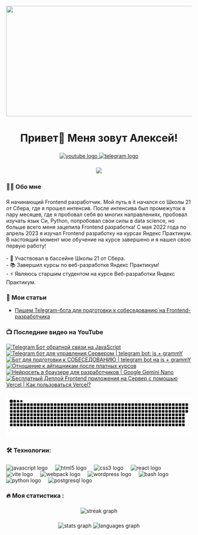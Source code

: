 <br clear="both">

<div align="center">
  <img height="300" width="600" src="https://user-images.githubusercontent.com/74038190/225813708-98b745f2-7d22-48cf-9150-083f1b00d6c9.gif"  />
</div>

###

<h1 align="center">Привет👋 Меня зовут Алексей!</h1>

###

<div align="center">
  <a href="https://www.youtube.com/@tehno.maniak" target="_blank">
    <img src="https://img.shields.io/static/v1?message=Youtube&logo=youtube&label=&color=FF0000&logoColor=white&labelColor=&style=for-the-badge" height="25" alt="youtube logo"  />
  </a>
  <a href="https://t.me/tehnomaniak07" target="_blank">
    <img src="https://img.shields.io/static/v1?message=Telegram&logo=telegram&label=&color=2CA5E0&logoColor=white&labelColor=&style=for-the-badge" height="25" alt="telegram logo"  />
  </a>
</div>

###

<div align="center">
  <img src="https://visitor-badge.laobi.icu/badge?page_id=filimonovalexey.filimonovalexey&"  />
</div>

###

<h3 align="left">👩‍💻  Обо мне</h3>

###

<p align="left">Я начинающий Frontend разработчик. Мой путь в it начался со Школы 21 от Сбера, где я прошел интенсив. После интенсива был промежуток в пару месяцев, где я пробовал себя во многих направлениях, пробовал изучать язык Си, Python, попробовал свои силы в data science, но больше всего меня зацепила Frontend разработка! С мая 2022 года по апрель 2023 я изучал Frontend разработку на курсах Яндекс Практикум. В настоящий момент мое обучение на курсе завершено и я нашел свою первую работу!<br><br>- 🔭 Участвовал в бассейне Школы 21 от Сбера.<br>- 📚 Завершил курсы по веб-разработке Яндекс Практикум!<br>- ⚡ Являюсь старшим студентом на курсе Веб-разработки Яндекс Практикум.</p>

###
<h3 align="left">📕 Мои статьи</h3>

- [Пишем Telegram-бота для подготовки к собеседованию на Frontend-разработчика](https://proglib.io/p/pishem-telegram-bota-dlya-podgotovki-k-sobesedovaniyu-na-frontend-razrabotchika-2024-05-29)

###

<h3 align="left">📺 Последние видео на YouTube</h3>

<!-- BEGIN YOUTUBE-CARDS -->
[![Telegram Бот обратной связи на JavaScript](https://ytcards.demolab.com/?id=tn9S_xwUD_o&title=Telegram+%D0%91%D0%BE%D1%82+%D0%BE%D0%B1%D1%80%D0%B0%D1%82%D0%BD%D0%BE%D0%B9+%D1%81%D0%B2%D1%8F%D0%B7%D0%B8+%D0%BD%D0%B0+JavaScript&lang=en&timestamp=1720249235&background_color=%230d1117&title_color=%23ffffff&stats_color=%23dedede&max_title_lines=1&width=250&border_radius=5 "Telegram Бот обратной связи на JavaScript")](https://www.youtube.com/watch?v=tn9S_xwUD_o)
[![Telegram бот для управления Сервером | telegram bot: js + grammY](https://ytcards.demolab.com/?id=BCotxsqFITU&title=Telegram+%D0%B1%D0%BE%D1%82+%D0%B4%D0%BB%D1%8F+%D1%83%D0%BF%D1%80%D0%B0%D0%B2%D0%BB%D0%B5%D0%BD%D0%B8%D1%8F+%D0%A1%D0%B5%D1%80%D0%B2%D0%B5%D1%80%D0%BE%D0%BC+%7C+telegram+bot%3A+js+%2B+grammY&lang=en&timestamp=1720195442&background_color=%230d1117&title_color=%23ffffff&stats_color=%23dedede&max_title_lines=1&width=250&border_radius=5 "Telegram бот для управления Сервером | telegram bot: js + grammY")](https://www.youtube.com/watch?v=BCotxsqFITU)
[![Бот для подготовки к СОБЕСЕДОВАНИЮ | telegram bot на js + grammY](https://ytcards.demolab.com/?id=F2WvN7YEzHo&title=%D0%91%D0%BE%D1%82+%D0%B4%D0%BB%D1%8F+%D0%BF%D0%BE%D0%B4%D0%B3%D0%BE%D1%82%D0%BE%D0%B2%D0%BA%D0%B8+%D0%BA+%D0%A1%D0%9E%D0%91%D0%95%D0%A1%D0%95%D0%94%D0%9E%D0%92%D0%90%D0%9D%D0%98%D0%AE+%7C+telegram+bot+%D0%BD%D0%B0+js+%2B+grammY&lang=en&timestamp=1719986411&background_color=%230d1117&title_color=%23ffffff&stats_color=%23dedede&max_title_lines=1&width=250&border_radius=5 "Бот для подготовки к СОБЕСЕДОВАНИЮ | telegram bot на js + grammY")](https://www.youtube.com/watch?v=F2WvN7YEzHo)
[![Отношение к айтишникам после платных курсов](https://ytcards.demolab.com/?id=pH5qHW2VNhs&title=%D0%9E%D1%82%D0%BD%D0%BE%D1%88%D0%B5%D0%BD%D0%B8%D0%B5+%D0%BA+%D0%B0%D0%B9%D1%82%D0%B8%D1%88%D0%BD%D0%B8%D0%BA%D0%B0%D0%BC+%D0%BF%D0%BE%D1%81%D0%BB%D0%B5+%D0%BF%D0%BB%D0%B0%D1%82%D0%BD%D1%8B%D1%85+%D0%BA%D1%83%D1%80%D1%81%D0%BE%D0%B2&lang=en&timestamp=1719908425&background_color=%230d1117&title_color=%23ffffff&stats_color=%23dedede&max_title_lines=1&width=250&border_radius=5 "Отношение к айтишникам после платных курсов")](https://www.youtube.com/watch?v=pH5qHW2VNhs)
[![Нейросеть в браузере для разработчиков | Google Gemini Nano](https://ytcards.demolab.com/?id=l2W6rySoAto&title=%D0%9D%D0%B5%D0%B9%D1%80%D0%BE%D1%81%D0%B5%D1%82%D1%8C+%D0%B2+%D0%B1%D1%80%D0%B0%D1%83%D0%B7%D0%B5%D1%80%D0%B5+%D0%B4%D0%BB%D1%8F+%D1%80%D0%B0%D0%B7%D1%80%D0%B0%D0%B1%D0%BE%D1%82%D1%87%D0%B8%D0%BA%D0%BE%D0%B2+%7C+Google+Gemini+Nano&lang=en&timestamp=1719896432&background_color=%230d1117&title_color=%23ffffff&stats_color=%23dedede&max_title_lines=1&width=250&border_radius=5 "Нейросеть в браузере для разработчиков | Google Gemini Nano")](https://www.youtube.com/watch?v=l2W6rySoAto)
[![Бесплатный Деплой Frontend приложения на Сервер с помощью Vercel | Как пользоваться Vercel?](https://ytcards.demolab.com/?id=yO0XL-DqEck&title=%D0%91%D0%B5%D1%81%D0%BF%D0%BB%D0%B0%D1%82%D0%BD%D1%8B%D0%B9+%D0%94%D0%B5%D0%BF%D0%BB%D0%BE%D0%B9+Frontend+%D0%BF%D1%80%D0%B8%D0%BB%D0%BE%D0%B6%D0%B5%D0%BD%D0%B8%D1%8F+%D0%BD%D0%B0+%D0%A1%D0%B5%D1%80%D0%B2%D0%B5%D1%80+%D1%81+%D0%BF%D0%BE%D0%BC%D0%BE%D1%89%D1%8C%D1%8E+Vercel+%7C+%D0%9A%D0%B0%D0%BA+%D0%BF%D0%BE%D0%BB%D1%8C%D0%B7%D0%BE%D0%B2%D0%B0%D1%82%D1%8C%D1%81%D1%8F+Vercel%3F&lang=en&timestamp=1719648028&background_color=%230d1117&title_color=%23ffffff&stats_color=%23dedede&max_title_lines=1&width=250&border_radius=5 "Бесплатный Деплой Frontend приложения на Сервер с помощью Vercel | Как пользоваться Vercel?")](https://www.youtube.com/watch?v=yO0XL-DqEck)
<!-- END YOUTUBE-CARDS -->

###

<p align="center">
 <img width="600" src="assets/github-snake.svg" alt="snake"/>
</p>

###

<h3 align="left">🛠 Технологии:</h3>

###

<div align="left">
  <img src="https://cdn.jsdelivr.net/gh/devicons/devicon/icons/javascript/javascript-original.svg" height="40" alt="javascript logo"  />
  <img width="12" />
  <img src="https://cdn.jsdelivr.net/gh/devicons/devicon/icons/html5/html5-original.svg" height="40" alt="html5 logo"  />
  <img width="12" />
  <img src="https://cdn.jsdelivr.net/gh/devicons/devicon/icons/css3/css3-original.svg" height="40" alt="css3 logo"  />
  <img width="12" />
  <img src="https://cdn.jsdelivr.net/gh/devicons/devicon/icons/react/react-original.svg" height="40" alt="react logo"  />
  <img width="12" />
  <img src="https://skillicons.dev/icons?i=vite" height="40" alt="vite logo"  />
  <img width="12" />
  <img src="https://cdn.simpleicons.org/webpack/8DD6F9" height="40" alt="webpack logo"  />
  <img width="12" />
  <img src="https://skillicons.dev/icons?i=wordpress" height="40" alt="wordpress logo"  />
  <img width="12" />
  <img src="https://cdn.simpleicons.org/gnubash/4EAA25" height="40" alt="bash logo"  />
  <img width="12" />
  <img src="https://skillicons.dev/icons?i=py" height="40" alt="python logo"  />
  <img width="12" />
  <img src="https://skillicons.dev/icons?i=postgres" height="40" alt="postgresql logo"  />
</div>

###

<h3 align="left">🔥   Моя статистика :</h3>

###

<div align="center">
  <img src="https://streak-stats.demolab.com?user=filimonovalexey&locale=en&mode=daily&theme=dark&hide_border=false&border_radius=5&order=3" height="220" alt="streak graph"  />
</div>

###

<div align="center">
  <img src="https://github-readme-stats.vercel.app/api?username=filimonovalexey&hide_title=false&hide_rank=false&show_icons=true&include_all_commits=true&count_private=true&disable_animations=false&theme=dracula&locale=en&hide_border=false&order=1" height="150" alt="stats graph"  />
  <img src="https://github-readme-stats.vercel.app/api/top-langs?username=filimonovalexey&locale=en&hide_title=false&layout=compact&card_width=320&langs_count=5&theme=dracula&hide_border=false&order=2" height="150" alt="languages graph"  />
</div>

###
